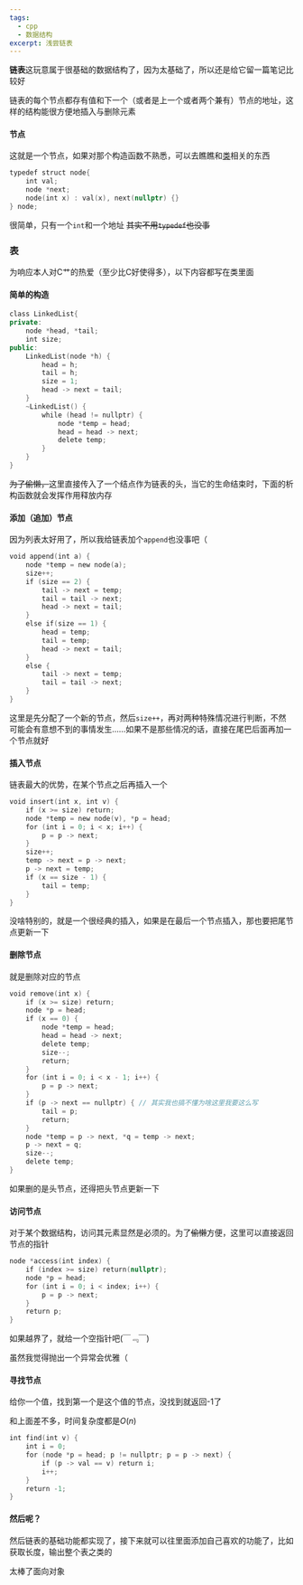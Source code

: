 ```yaml
---
tags:
  - cpp
  - 数据结构
excerpt: 浅尝链表
---
```

**链表**这玩意属于很基础的数据结构了，因为太基础了，所以还是给它留一篇笔记比较好

链表的每个节点都存有值和下一个（或者是上一个或者两个兼有）节点的地址，这样的结构能很方便地插入与删除元素

#### 节点

这就是一个节点，如果对那个构造函数不熟悉，可以去瞧瞧和[类](../2025-02-18-类的各种神奇特性.md)相关的东西
```C++
typedef struct node{  
    int val;  
    node *next;  
    node(int x) : val(x), next(nullptr) {}  
} node;
```
很简单，只有一个`int`和一个地址 ~~其实不用`typedef`也没事~~

### 表

为响应本人对C艹的热爱（至少比C好使得多），以下内容都写在类里面

#### 简单的构造

```C++
class LinkedList{  
private:  
    node *head, *tail;  
    int size;  
public:  
    LinkedList(node *h) {  
        head = h;  
        tail = h;  
        size = 1;  
        head -> next = tail;  
    }  
    ~LinkedList() {  
        while (head != nullptr) {  
            node *temp = head;  
            head = head -> next;  
            delete temp;  
        }  
    }
}
```

~~为了偷懒，~~这里直接传入了一个结点作为链表的头，当它的生命结束时，下面的析构函数就会发挥作用释放内存

#### 添加（追加）节点

因为列表太好用了，所以我给链表加个`append`也没事吧（

```C++
void append(int a) {  
    node *temp = new node(a);  
    size++;  
    if (size == 2) {  
        tail -> next = temp;  
        tail = tail -> next;  
        head -> next = tail;  
    }  
    else if(size == 1) {  
        head = temp;  
        tail = temp;  
        head -> next = tail;  
    }  
    else {  
        tail -> next = temp;  
        tail = tail -> next;  
    }  
}
```
这里是先分配了一个新的节点，然后`size++`，再对两种特殊情况进行判断，不然可能会有意想不到的事情发生……如果不是那些情况的话，直接在尾巴后面再加一个节点就好

#### 插入节点

链表最大的优势，在某个节点之后再插入一个

```C++
void insert(int x, int v) {  
    if (x >= size) return;  
    node *temp = new node(v), *p = head;  
    for (int i = 0; i < x; i++) {  
        p = p -> next;  
    }  
    size++;  
    temp -> next = p -> next;  
    p -> next = temp;  
    if (x == size - 1) {  
        tail = temp;  
    }  
}
```
没啥特别的，就是一个很经典的插入，如果是在最后一个节点插入，那也要把尾节点更新一下

####  删除节点

就是删除对应的节点

```C++
void remove(int x) {  
    if (x >= size) return;  
    node *p = head;  
    if (x == 0) {  
        node *temp = head;  
        head = head -> next;  
        delete temp;  
        size--;  
        return;  
    }  
    for (int i = 0; i < x - 1; i++) {  
        p = p -> next;  
    }  
    if (p -> next == nullptr) { // 其实我也搞不懂为啥这里我要这么写 
        tail = p;  
        return;  
    }  
    node *temp = p -> next, *q = temp -> next;  
    p -> next = q;  
    size--;  
    delete temp;  
}
```
如果删的是头节点，还得把头节点更新一下

#### 访问节点

对于某个数据结构，访问其元素显然是必须的。为了~~偷懒~~方便，这里可以直接返回节点的指针

```C++
node *access(int index) {  
    if (index >= size) return(nullptr);  
    node *p = head;  
    for (int i = 0; i < index; i++) {  
        p = p -> next;  
    }  
    return p;  
}
```

如果越界了，就给一个空指针吧(￣﹃￣)

虽然我觉得抛出一个异常会优雅（

#### 寻找节点

给你一个值，找到第一个是这个值的节点，没找到就返回-1了

和上面差不多，时间复杂度都是$O(n)$
```C++
int find(int v) {  
    int i = 0;  
    for (node *p = head; p != nullptr; p = p -> next) {  
        if (p -> val == v) return i;  
        i++;  
    }  
    return -1;  
}
```

#### 然后呢？

然后链表的基础功能都实现了，接下来就可以往里面添加自己喜欢的功能了，比如获取长度，输出整个表之类的

太棒了面向对象
